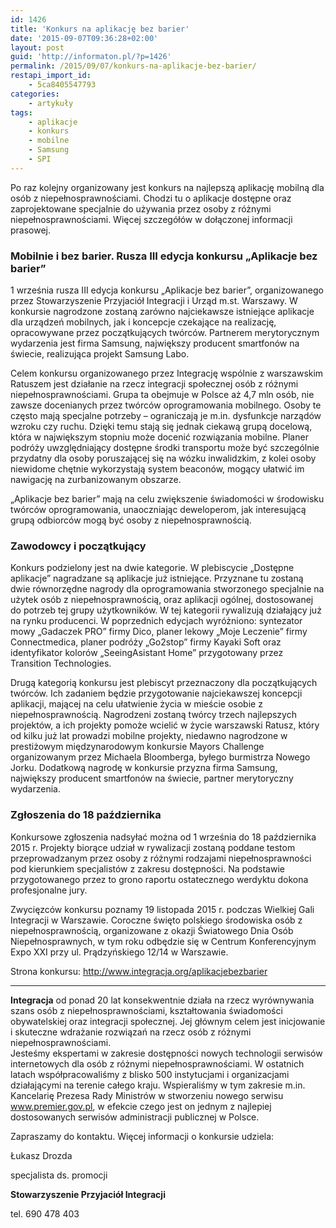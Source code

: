 ```yaml
---
id: 1426
title: 'Konkurs na aplikację bez barier'
date: '2015-09-07T09:36:28+02:00'
layout: post
guid: 'http://informaton.pl/?p=1426'
permalink: /2015/09/07/konkurs-na-aplikacje-bez-barier/
restapi_import_id:
    - 5ca8405547793
categories:
    - artykuły
tags:
    - aplikacje
    - konkurs
    - mobilne
    - Samsung
    - SPI
---
```


Po raz kolejny organizowany jest konkurs na najlepszą aplikację mobilną dla osób z niepełnosprawnościami. Chodzi tu o aplikacje dostępne oraz zaprojektowane specjalnie do używania przez osoby z różnymi niepełnosprawnościami. Więcej szczegółów w dołączonej informacji prasowej.

### Mobilnie i bez barier. Rusza III edycja konkursu „Aplikacje bez barier”

1 września rusza III edycja konkursu „Aplikacje bez barier”, organizowanego przez Stowarzyszenie Przyjaciół Integracji i Urząd m.st. Warszawy. W konkursie nagrodzone zostaną zarówno najciekawsze istniejące aplikacje dla urządzeń mobilnych, jak i koncepcje czekające na realizację, opracowywane przez początkujących twórców. Partnerem merytorycznym wydarzenia jest firma Samsung, największy producent smartfonów na świecie, realizująca projekt Samsung Labo.

Celem konkursu organizowanego przez Integrację wspólnie z warszawskim Ratuszem jest działanie na rzecz integracji społecznej osób z różnymi niepełnosprawnościami. Grupa ta obejmuje w Polsce aż 4,7 mln osób, nie zawsze docenianych przez twórców oprogramowania mobilnego. Osoby te często mają specjalne potrzeby – ograniczają je m.in. dysfunkcje narządów wzroku czy ruchu. Dzięki temu stają się jednak ciekawą grupą docelową, która w największym stopniu może docenić rozwiązania mobilne. Planer podróży uwzględniający dostępne środki transportu może być szczególnie przydatny dla osoby poruszającej się na wózku inwalidzkim, z kolei osoby niewidome chętnie wykorzystają system beaconów, mogący ułatwić im nawigację na zurbanizowanym obszarze.

„Aplikacje bez barier” mają na celu zwiększenie świadomości w środowisku twórców oprogramowania, unaoczniając deweloperom, jak interesującą grupą odbiorców mogą być osoby z niepełnosprawnością.

### Zawodowcy i początkujący

Konkurs podzielony jest na dwie kategorie. W plebiscycie „Dostępne aplikacje” nagradzane są aplikacje już istniejące. Przyznane tu zostaną dwie równorzędne nagrody dla oprogramowania stworzonego specjalnie na użytek osób z niepełnosprawnością, oraz aplikacji ogólnej, dostosowanej do potrzeb tej grupy użytkowników. W tej kategorii rywalizują działający już na rynku producenci. W poprzednich edycjach wyróżniono: syntezator mowy „Gadaczek PRO” firmy Dico, planer lekowy „Moje Leczenie” firmy Connectmedica, planer podróży „Go2stop” firmy Kayaki Soft oraz identyfikator kolorów „SeeingAsistant Home” przygotowany przez Transition Technologies.

Drugą kategorią konkursu jest plebiscyt przeznaczony dla początkujących twórców. Ich zadaniem będzie przygotowanie najciekawszej koncepcji aplikacji, mającej na celu ułatwienie życia w mieście osobie z niepełnosprawnością. Nagrodzeni zostaną twórcy trzech najlepszych projektów, a ich projekty pomoże wcielić w życie warszawski Ratusz, który od kilku już lat prowadzi mobilne projekty, niedawno nagrodzone w prestiżowym międzynarodowym konkursie Mayors Challenge organizowanym przez Michaela Bloomberga, byłego burmistrza Nowego Jorku. Dodatkową nagrodę w konkursie przyzna firma Samsung, największy producent smartfonów na świecie, partner merytoryczny wydarzenia.

### Zgłoszenia do 18 października

Konkursowe zgłoszenia nadsyłać można od 1 września do 18 października 2015 r. Projekty biorące udział w rywalizacji zostaną poddane testom przeprowadzanym przez osoby z różnymi rodzajami niepełnosprawności pod kierunkiem specjalistów z zakresu dostępności. Na podstawie przygotowanego przez to grono raportu ostatecznego werdyktu dokona profesjonalne jury.

Zwycięzców konkursu poznamy 19 listopada 2015 r. podczas Wielkiej Gali Integracji w Warszawie. Coroczne święto polskiego środowiska osób z niepełnosprawnością, organizowane z okazji Światowego Dnia Osób Niepełnosprawnych, w tym roku odbędzie się w Centrum Konferencyjnym Expo XXI przy ul. Prądzyńskiego 12/14 w Warszawie.

Strona konkursu: <http://www.integracja.org/aplikacjebezbarier>

- - - - - -

**Integracja** od ponad 20 lat konsekwentnie działa na rzecz wyrównywania szans osób z niepełnosprawnościami, kształtowania świadomości obywatelskiej oraz integracji społecznej. Jej głównym celem jest inicjowanie i skuteczne wdrażanie rozwiązań na rzecz osób z różnymi niepełnosprawnościami.  
Jesteśmy ekspertami w zakresie dostępności nowych technologii serwisów internetowych dla osób z różnymi niepełnosprawnościami. W ostatnich latach współpracowaliśmy z blisko 500 instytucjami i organizacjami działającymi na terenie całego kraju. Wspieraliśmy w tym zakresie m.in. Kancelarię Prezesa Rady Ministrów w stworzeniu nowego serwisu www.premier.gov.pl, w efekcie czego jest on jednym z najlepiej dostosowanych serwisów administracji publicznej w Polsce.

Zapraszamy do kontaktu. Więcej informacji o konkursie udziela:

Łukasz Drozda

specjalista ds. promocji

**Stowarzyszenie Przyjaciół Integracji**

tel. 690 478 403